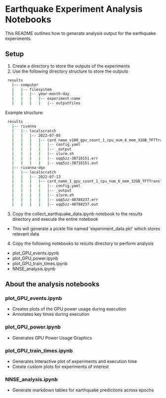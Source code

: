# Earthquake Experiment Analysis Notebooks

This README outlines how to generate analysis output for the earthquake experiments.

## Setup

1. Create a directory to store the outputs of the experiments
2. Use the following directory structure to store the outputs
```bash
 results
   |-- computer
   |   |-- filesystem
   |   |   |-- year-month-day
   |   |   |   |-- experiment-name
   |   |   |   |   |-- outputFiles

```
Example structure:
```bash
 results
   |-- rivanna
   |   |-- localscratch
   |   |   |-- 2022-07-05
   |   |   |   |-- card_name_v100_gpu_count_1_cpu_num_6_mem_32GB_TFTTransformerepochs_2
   |   |   |   |   |-- config.yaml
   |   |   |   |   |-- _output
   |   |   |   |   |-- slurm.sh
   |   |   |   |   |-- uqq5zz-38718151.err
   |   |   |   |   |-- uqq5zz-38718151.out
   |-- rivanna-dgx
   |   |-- localscratch
   |   |   |-- 2022-07-13
   |   |   |   |-- card_name_1_gpu_count_1_cpu_num_6_mem_32GB_TFTTransformerepochs_10
   |   |   |   |   |-- config.yaml
   |   |   |   |   |-- _output
   |   |   |   |   |-- slurm.sh
   |   |   |   |   |-- uqq5zz-40788237.err
   |   |   |   |   |-- uqq5zz-40788237.out
```
3. Copy the collect_earthquake_data.ipynb notebook to the results directory and execute the entire notebook
- This will generate a pickle file named 'experiment_data.pkl' which stores relevant data
4. Copy the following notebooks to results directory to perform analysis
- plot_GPU_events.ipynb
- plot_GPU_power.ipynb
- plot_GPU_train_times.ipynb
- NNSE_analysis.ipynb

## About the analysis notebooks

### plot_GPU_events.ipynb
- Creates plots of the GPU power usage during execution
- Annotates key times during execution

### plot_GPU_power.ipynb
- Generates GPU Power Usage Graphics

### plot_GPU_train_times.ipynb
- Generates Interactive plot of experiments and execution time
- Create custom plots for experiments of interest

### NNSE_analysis.ipynb
- Generate markdown tables for earthquake predictions across epochs
